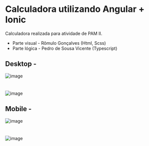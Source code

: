 # Calculadora utilizando Angular + Ionic
Calculadora realizada para atividade de PAM II.

* Parte visual - Rômulo Gonçalves (Html, Scss)
* Parte lógica - Pedro de Sousa Vicente (Typescript)

## Desktop -
![image](https://github.com/sousa-p/calculadora-angular-ionic/assets/97417230/733839fd-8447-4466-aa28-26a55675d27b)
#
![image](https://github.com/sousa-p/calculadora-angular-ionic/assets/97417230/cc658919-955b-4d72-86e3-09c84f9eff30)

## Mobile -
![image](https://github.com/sousa-p/calculadora-angular-ionic/assets/97417230/149dd12c-de35-457c-8bc0-ee17ba82cb81)
#
![image](https://github.com/sousa-p/calculadora-angular-ionic/assets/97417230/a2e4c098-d007-4cb9-aafd-9d59fbbbf488)

